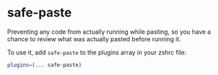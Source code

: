 # safe-paste

Preventing any code from actually running while pasting, so you have a chance to review what was actually pasted before
running it.

To use it, add `safe-paste` to the plugins array in your zshrc file:

```zsh
plugins=(... safe-paste)
```
